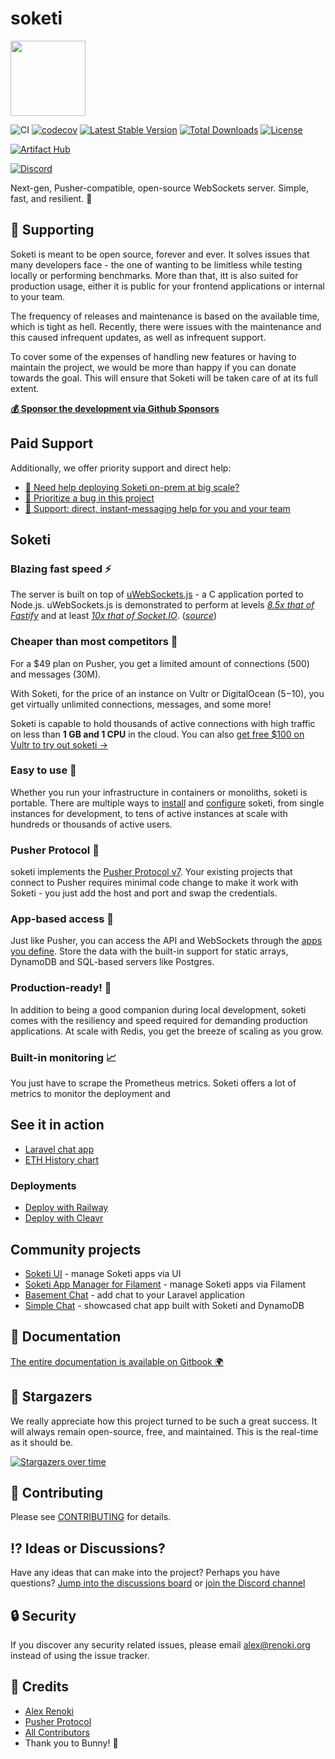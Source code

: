 # soketi

<img src="assets/logo.png" width="120" />

![CI](https://github.com/soketi/soketi/workflows/CI/badge.svg?branch=master)
[![codecov](https://codecov.io/gh/soketi/soketi/branch/master/graph/badge.svg)](https://codecov.io/gh/soketi/soketi/branch/master)
[![Latest Stable Version](https://img.shields.io/github/v/release/soketi/soketi)](https://www.npmjs.com/package/@soketi/soketi)
[![Total Downloads](https://img.shields.io/npm/dt/@soketi/soketi)](https://www.npmjs.com/package/@soketi/soketi)
[![License](https://img.shields.io/npm/l/@soketi/soketi)](https://www.npmjs.com/package/@soketi/soketi)

[![Artifact Hub](https://img.shields.io/endpoint?url=https://artifacthub.io/badge/repository/soketi)](https://artifacthub.io/packages/search?repo=soketi)

[![Discord](https://img.shields.io/discord/957380329985958038?color=%235865F2&label=Discord&logo=discord&logoColor=%23fff)](https://discord.gg/VgfKCQydjb)

Next-gen, Pusher-compatible, open-source WebSockets server. Simple, fast, and resilient. 📣

## 🤝 Supporting

Soketi is meant to be open source, forever and ever. It solves issues that many developers face - the one of wanting to be limitless while testing locally or performing benchmarks. More than that, itt is also suited for production usage, either it is public for your frontend applications or internal to your team.

The frequency of releases and maintenance is based on the available time, which is tight as hell. Recently, there were issues with the maintenance and this caused infrequent updates, as well as infrequent support.

To cover some of the expenses of handling new features or having to maintain the project, we would be more than happy if you can donate towards the goal. This will ensure that Soketi will be taken care of at its full extent.

**[💰 Sponsor the development via Github Sponsors](https://github.com/sponsors/rennokki)**

## Paid Support

Additionally, we offer priority support and direct help:

- [🚀 Need help deploying Soketi on-prem at big scale?](https://github.com/sponsors/rennokki/sponsorships?tier_id=321381)
- [🐞 Prioritize a bug in this project](https://github.com/sponsors/rennokki/sponsorships?tier_id=321379)
- [💬 Support: direct, instant-messaging help for you and your team](https://github.com/sponsors/rennokki/sponsorships?tier_id=321375)

## Soketi

### Blazing fast speed ⚡

The server is built on top of [uWebSockets.js](https://github.com/uNetworking/uWebSockets.js) - a C application ported to Node.js. uWebSockets.js is demonstrated to perform at levels [_8.5x that of Fastify_](https://alexhultman.medium.com/serving-100k-requests-second-from-a-fanless-raspberry-pi-4-over-ethernet-fdd2c2e05a1e) and at least [_10x that of Socket.IO_](https://medium.com/swlh/100k-secure-websockets-with-raspberry-pi-4-1ba5d2127a23). ([_source_](https://github.com/uNetworking/uWebSockets.js))

### Cheaper than most competitors 🤑

For a $49 plan on Pusher, you get a limited amount of connections (500) and messages (30M).

With Soketi, for the price of an instance on Vultr or DigitalOcean ($5-$10), you get virtually unlimited connections, messages, and some more!

Soketi is capable to hold thousands of active connections with high traffic on less than **1 GB and 1 CPU** in the cloud. You can also [get free $100 on Vultr to try out soketi →](https://www.vultr.com/?ref=9032189-8H)

### Easy to use 👶

Whether you run your infrastructure in containers or monoliths, soketi is portable. There are multiple ways to [install](https://docs.soketi.app/getting-started/installation) and [configure](https://docs.soketi.app/getting-started/environment-variables) soketi, from single instances for development, to tens of active instances at scale with hundreds or thousands of active users.

### Pusher Protocol 📡

soketi implements the [Pusher Protocol v7](https://pusher.com/docs/channels/library\_auth\_reference/pusher-websockets-protocol#version-7-2017-11). Your existing projects that connect to Pusher requires minimal code change to make it work with Soketi - you just add the host and port and swap the credentials.

### App-based access 🔐

Just like Pusher, you can access the API and WebSockets through the [apps you define](https://docs.soketi.app/app-management/introduction). Store the data with the built-in support for static arrays, DynamoDB and SQL-based servers like Postgres.

### Production-ready! 🤖

In addition to being a good companion during local development, soketi comes with the resiliency and speed required for demanding production applications. At scale with Redis, you get the breeze of scaling as you grow.

### Built-in monitoring 📈

You just have to scrape the Prometheus metrics. Soketi offers a lot of metrics to monitor the deployment and 

## See it in action

- [Laravel chat app](https://github.com/soketi/laravel-chat-app)
- [ETH History chart](https://github.com/soketi/laravel-eth-history)

### Deployments

- [Deploy with Railway](https://github.com/soketi/soketi-railway-deploy-example)
- [Deploy with Cleavr](https://cleavr.io/cleavr-slice/how-to-install-soketi)

## Community projects

- [Soketi UI](https://github.com/Daynnnnn/soketi-ui) - manage Soketi apps via UI
- [Soketi App Manager for Filament](https://github.com/rahulhaque/soketi-app-manager-filament) - manage Soketi apps via Filament
- [Basement Chat](https://github.com/basement-chat/basement-chat) - add chat to your Laravel application
- [Simple Chat](https://github.com/kitar/simplechat) - showcased chat app built with Soketi and DynamoDB

## 📃 Documentation

[The entire documentation is available on Gitbook 🌍](https://rennokki.gitbook.io/soketi-docs/)

## 🌟 Stargazers

We really appreciate how this project turned to be such a great success. It will always remain open-source, free, and maintained. This is the real-time as it should be.

[![Stargazers over time](https://starchart.cc/soketi/soketi.svg)](https://starchart.cc/soketi/soketi)

## 🤝 Contributing

Please see [CONTRIBUTING](CONTRIBUTING.md) for details.

## ⁉ Ideas or Discussions?

Have any ideas that can make into the project? Perhaps you have questions? [Jump into the discussions board](https://github.com/soketi/soketi/discussions) or [join the Discord channel](https://discord.gg/VgfKCQydjb)

## 🔒  Security

If you discover any security related issues, please email alex@renoki.org instead of using the issue tracker.

## 🎉 Credits

- [Alex Renoki](https://github.com/rennokki)
- [Pusher Protocol](https://pusher.com/docs/channels/library_auth_reference/pusher-websockets-protocol)
- [All Contributors](../../contributors)
- Thank you to Bunny! 🌸
